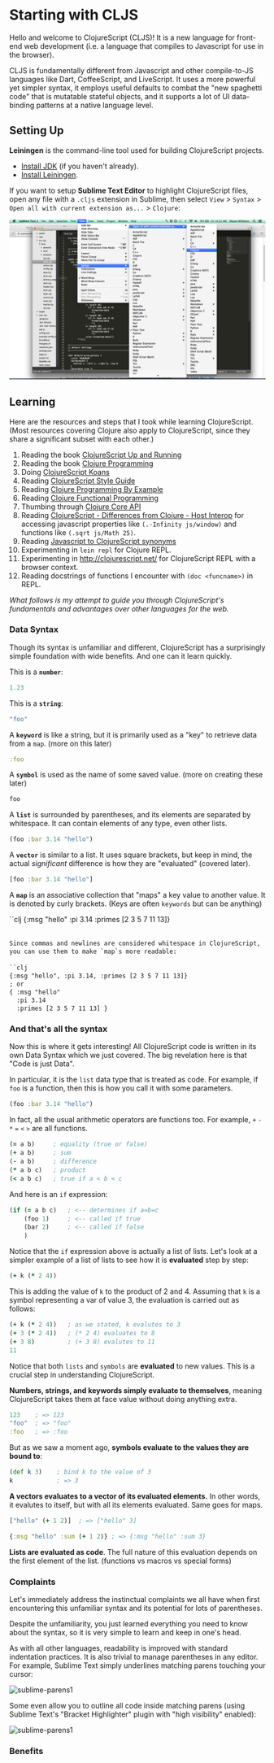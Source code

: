 # Starting with CLJS

Hello and welcome to ClojureScript (CLJS)!  It is a new language for front-end
web development (i.e. a language that compiles to Javascript for use in the
browser).

CLJS is fundamentally different from Javascript and other compile-to-JS
languages like Dart, CoffeeScript, and LiveScript.  It uses a more powerful yet
simpler syntax, it employs useful defaults to combat the "new spaghetti code"
that is mutatable stateful objects, and it supports a lot of UI data-binding
patterns at a native language level.

## Setting Up

__Leiningen__ is the command-line tool used for building ClojureScript projects.

- [Install JDK](http://www.oracle.com/technetwork/java/javase/downloads/jdk8-downloads-2133151.html) (if you haven't already).
- [Install Leiningen](http://leiningen.org/).

If you want to setup __Sublime Text Editor__ to highlight ClojureScript files,
open any file with a `.cljs` extension in Sublime, then select `View` >
`Syntax` > `Open all with current extension as...` > `Clojure`:

![sublime-cljs-syntax](img/sublime-cljs-syntax.png)

## Learning

Here are the resources and steps that I took while learning ClojureScript.
(Most resources covering Clojure also apply to ClojureScript, since they
share a significant subset with each other.)

1. Reading the book [ClojureScript Up and Running](http://synrc.com/publications/cat/Functional%20Languages/Clojure/Oreilly.ClojureScript.Up.and.Running.Oct.2012.pdf)
1. Reading the book [Clojure Programming](http://bit.ly/clojurebook)
1. Doing [ClojureScript Koans](http://clojurescriptkoans.com)
1. Reading [ClojureScript Style Guide](https://github.com/bbatsov/clojure-style-guide)
1. Reading [Clojure Programming By Example](http://en.wikibooks.org/wiki/Clojure_Programming/By_Example)
1. Reading [Clojure Functional Programming](http://clojure.org/functional_programming)
1. Thumbing through [Clojure Core API](http://clojure.github.io/clojure/clojure.core-api.html)
1. Reading [ClojureScript - Differences from Clojure - Host Interop](https://github.com/clojure/clojurescript/wiki/Differences-from-Clojure#wiki-host-interop) for accessing javascript properties like `(.-Infinity js/window)` and functions like `(.sqrt js/Math 25)`.
1. Reading [Javascript to ClojureScript synonyms](http://kanaka.github.io/clojurescript/web/synonym.html)
1. Experimenting in `lein repl` for Clojure REPL.
1. Experimenting in <http://clojurescript.net/> for ClojureScript REPL with a browser context.
1. Reading docstrings of functions I encounter with `(doc <funcname>)` in REPL.

_What follows is my attempt to guide you through ClojureScript's fundamentals
and advantages over other languages for the web._

### Data Syntax

Though its syntax is unfamiliar and different, ClojureScript has a surprisingly
simple foundation with wide benefits.  And one can it learn quickly.

This is a __`number`__:

```clj
1.23
```

This is a __`string`__:

```clj
"foo"
```

A __`keyword`__ is like a string, but it is primarily used as a "key" to
retrieve data from a `map`.  (more on this later)

```clj
:foo
```

A __`symbol`__ is used as the name of some saved value.  (more on creating
these later)

```clj
foo
```

A __`list`__ is surrounded by parentheses, and its elements are separated by
whitespace.  It can contain elements of any type, even other lists.

```clj
(foo :bar 3.14 "hello")
```

A __`vector`__ is similar to a list.  It uses square brackets, but keep in
mind, the actual _significant_ difference is how they are "evaluated" (covered
later).

```clj
[foo :bar 3.14 "hello"]
```

A __`map`__ is an associative collection that "maps" a key value to another value.
It is denoted by curly brackets.  (Keys are often `keywords` but can be anything)

``clj
{:msg "hello" :pi 3.14 :primes [2 3 5 7 11 13]}
```

Since commas and newlines are considered whitespace in ClojureScript,
you can use them to make `map`s more readable:

``clj
{:msg "hello", :pi 3.14, :primes [2 3 5 7 11 13]}
; or
{ :msg "hello"
  :pi 3.14
  :primes [2 3 5 7 11 13] }
```

### And that's all the syntax

Now this is where it gets interesting!  All ClojureScript code is written in
its own Data Syntax which we just covered.  The big revelation here is that
"Code is just Data".

In particular, it is the `list` data type that is treated as code.  For
example, if `foo` is a function, then this is how you call it with some
parameters.

```clj
(foo :bar 3.14 "hello")
```

In fact, all the usual arithmetic operators are functions too.
For example, `+` `-` `*` `=` `<` `>` are all functions.

```clj
(= a b)     ; equality (true or false)
(+ a b)     ; sum
(- a b)     ; difference
(* a b c)   ; product
(< a b c)   ; true if a < b < c
```

And here is an `if` expression:

```clj
(if (= a b c)   ; <-- determines if a=b=c
    (foo 1)     ; <-- called if true
    (bar 2)     ; <-- called if false
    )
```

Notice that the `if` expression above is actually a list of lists.  Let's look
at a simpler example of a list of lists to see how it is __evaluated__ step by
step:

```clj
(+ k (* 2 4))
```

This is adding the value of `k` to the product of 2 and 4.  Assuming that `k`
is a symbol representing a var of value 3, the evaluation is carried out as
follows:

```clj
(+ k (* 2 4))   ; as we stated, k evalutes to 3
(+ 3 (* 2 4))   ; (* 2 4) evaluates to 8
(+ 3 8)         ; (+ 3 8) evalutes to 11
11
```

Notice that both `lists` and `symbols` are __evaluated__ to new values.  This
is a crucial step in understanding ClojureScript.

__Numbers, strings, and keywords simply evaluate to themselves__, meaning
ClojureScript takes them at face value without doing anything extra.

```clj
123    ; => 123
"foo"  ; => "foo"
:foo   ; => :foo
```

But as we saw a moment ago, __symbols evaluate to the values they are bound
to__:

```clj
(def k 3)    ; bind k to the value of 3
k            ; => 3
```

__A vectors evaluates to a vector of its evaluated elements.__  In other words,
it evalutes to itself, but with all its elements evaluated.  Same goes for maps.

```clj
["hello" (+ 1 2)]  ; => ["hello" 3]
```

```clj
{:msg "hello" :sum (+ 1 2)} ; => {:msg "hello" :sum 3}
```

__Lists are evaluated as code__.  The full nature of this evaluation depends on
the first element of the list. (functions vs macros vs special forms)


### Complaints

Let's immediately address the instinctual complaints we all have when first
encountering this unfamiliar syntax and its potential for lots of parentheses.

Despite the unfamiliarity, you just learned everything you need to know about
the syntax, so it is very simple to learn and keep in one's head.

As with all other languages, readability is improved with standard indentation
practices.  It is also trivial to manage parentheses in any editor.  For
example, Sublime Text simply underlines matching parens touching your cursor:

![sublime-parens1](img/sublime-parens1.png)

Some even allow you to outline all code inside matching parens (using Sublime Text's
"Bracket Highlighter" plugin with "high visibility" enabled):

![sublime-parens1](img/sublime-parens1.png)

### Benefits

